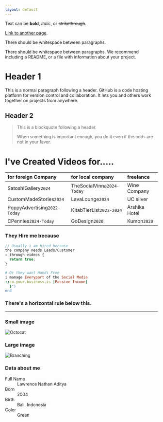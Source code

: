 ```yaml
---
layout: default
---
```


Text can be **bold**, _italic_, or ~~strikethrough~~.

[Link to another page](./another-page.html).

There should be whitespace between paragraphs.

There should be whitespace between paragraphs. We recommend including a README, or a file with information about your project.

# Header 1

This is a normal paragraph following a header. GitHub is a code hosting platform for version control and collaboration. It lets you and others work together on projects from anywhere.

## Header 2

> This is a blockquote following a header.
>
> When something is important enough, you do it even if the odds are not in your favor.



# I've Created Videos for.....

| for foreign Company         | for local company          | freelance      |
|:----------------------------|:---------------------------|:---------------|
| SatoshiGallery`2024`        | TheSocialVinna`2024-Today` | Wine Company   |
| CustomMadeStories`2024`     | LavaLounge`2024`           | UC silver      |
| PoppyAdvertising`2022-Today`| KitabTierList`2023-2024`   | Arshika Hotel  |
| CPennies`2024-Today`        | GoDesign`2020`             | Kumon`2020`    |

### They Hire me because

```js
// Usually i am hired because
the company needs Leads/Customer
= through videos {
  return true;
}
```

```ruby
# Or they want Hands Free
i manage Everypart of the Social Media
::so.your.business.is |Passive Income|
  }")
end
```


### There's a horizontal rule below this.

* * *

### Small image

![Octocat](https://github.githubassets.com/images/icons/emoji/octocat.png)

### Large image

![Branching](https://guides.github.com/activities/hello-world/branching.png)


### Data about me

<dl>
<dt>Full Name</dt>
<dd>Lawrence Nathan Aditya</dd>
<dt>Born</dt>
<dd>2004</dd>
<dt>Birth</dt>
<dd>Bali, Indonesia</dd>
<dt>Color</dt>
<dd>Green</dd>
</dl>
